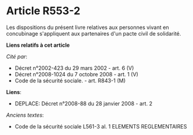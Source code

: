 # Article R553-2

Les dispositions du présent livre relatives aux personnes vivant en concubinage s'appliquent aux partenaires d'un pacte civil
de solidarité.

**Liens relatifs à cet article**

_Cité par_:

  - Décret n°2002-423 du 29 mars 2002 - art. 6 (V)
  - Décret n°2008-1024 du 7 octobre 2008 - art. 1 (V)
  - Code de la sécurité sociale. - art. R843-1 (M)

**Liens**:

  - DEPLACE: Décret n°2008-88 du 28 janvier 2008 - art. 2

_Anciens textes_:

  - Code de la sécurité sociale L561-3 al. 1 ELEMENTS REGLEMENTAIRES
